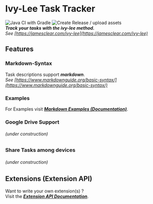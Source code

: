 # Ivy-Lee Task Tracker
![Java CI with Gradle](https://github.com/ottx96/ivy-lee/workflows/Java%20CI%20with%20Gradle/badge.svg)
![Create Release / upload assets](https://github.com/ottx96/ivy-lee/workflows/Create%20Release%20/%20upload%20assets/badge.svg)  
**_Track your tasks with the ivy-lee method._**  
_See [https://jamesclear.com/ivy-lee](https://jamesclear.com/ivy-lee)_

## Features

### Markdown-Syntax

Task descriptions support _**markdown**_.  
_See [https://www.markdownguide.org/basic-syntax/](https://www.markdownguide.org/basic-syntax/)_

### Examples

For Examples visit [**_Markdown Examples (Documentation)_**](documentation/MARKDOWN_EXAMPLES.md).

### Google Drive Support
###### (under construction)

### Share Tasks among devices
###### (under construction)

##  Extensions (Extension API)
Want to write your own extension(s) ?   
Visit the [**_Extension API Documentation_**](documentation/EXTENSION_API.md).
